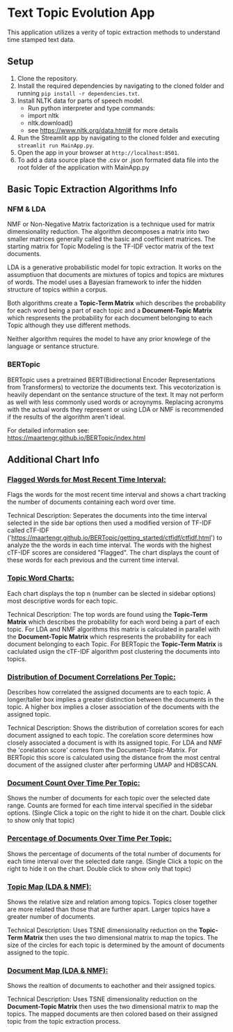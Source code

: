 # Text Topic Evolution App

This application utilizes a verity of topic extraction methods to understand time stamped text data.

## Setup

1. Clone the repository.
2. Install the required dependencies by navigating to the cloned folder and running `pip install -r dependencies.txt`.
3. Install NLTK data for parts of speech model.
    - Run python interpreter and type commands:
    - import nltk
    - nltk.download()
    - see https://www.nltk.org/data.html# for more details
4. Run the Streamlit app by navigating to the cloned folder and executing `streamlit run MainApp.py`.
5. Open the app in your browser at `http://localhost:8501`.
6. To add a data source place the .csv or .json formated data file into the root folder of the application with MainApp.py

## Basic Topic Extraction Algorithms Info
### NFM & LDA
NMF or Non-Negative Matrix factorization is a technique used for matrix dimensionality reduction. The algorithm decomposes a matrix into two smaller matrices generally called the basic and coefficient matrices. The starting matrix for Topic Modeling is the TF-IDF vector matrix of the text documents. 

LDA is a generative probabilistic model for topic extraction. It works on the assumptiuon that documents are mixtures of topics and topics are mixtures of words. The model uses a Bayesian framework to infer the hidden structure of topics within a corpus. 

Both algorithms create a **Topic-Term Matrix** which describes the probability for each word being a part of each topic and a **Document-Topic Matrix** which respresents the probability for each document belonging to each Topic although they use different methods.

Neither algorithm requires the model to have any prior knowlege of the language or sentance structure.

### BERTopic
BERTopic uses a pretrained BERT(Bidirectional Encoder Representations from Transformers) to vectorize the documents text. This vecotorization is heavily dependant on the sentance structure of the text. It may not perform as well with less commonly used words or acroynyms. Replacing acronyms with the actual words they represent or using LDA or NMF is recommended if the results of the algorithm aren't ideal.

For detailed information see: https://maartengr.github.io/BERTopic/index.html

## Additional Chart Info
### <u>Flagged Words for Most Recent Time Interval:</u>
Flags the words for the most recent time interval and shows a chart tracking the number of documents containing each word over time.

Technical Description: Seperates the documents into the time interval selected in the side bar options then used a modified version of TF-IDF called cTF-IDF ('https://maartengr.github.io/BERTopic/getting_started/ctfidf/ctfidf.html') to analyze the the words in each time interval. The words with the highest cTF-IDF scores are considered "Flagged". The chart displays the count of these words for each previous and the current time interval.

### <u>Topic Word Charts:</u>
Each chart displays the top n (number can be slected in sidebar options) most descriptive words for each topic. 

Technical Description: The top words are found using the **Topic-Term Matrix** which describes the probability for each word being a part of each topic. 
For LDA and NMF algorithms this matrix is calculated in parallel with the **Document-Topic Matrix** which respresents the probability for each document belonging to each Topic. For BERTopic the **Topic-Term Matrix** is caclulated usign the cTF-IDF algorithm post clustering the documents into topics.

### <u>Distribution of Document Correlations Per Topic:</u>
Describes how correlated the assigned documents are to each topic. A longer/taller box implies a greater distinction between the documents in the topic. A higher box implies a closer association of the documents with the assigned topic.

Technical Description: Shows the distribution of correlation scores for each document assigned to each topic. The corelation score determines how closely associated a document is with its assigned topic. For LDA and NMF the 'corelation score' comes from the Document-Topic-Matrix. For BERTopic this score is calculated using the distance from the most central document of the assigned cluster after performing UMAP and HDBSCAN.

### <u>Document Count Over Time Per Topic:</u>
Shows the number of documents for each topic over the selected date range. Counts are formed for each time interval specified in the sidebar options. (Single Click a topic on the right to hide it on the chart. Double click to show only that topic)

### <u>Percentage of Documents Over Time Per Topic:</u>
Shows the percentage of documents of the total number of documents for each time interval over the selected date range. (Single Click a topic on the right to hide it on the chart. Double click to show only that topic)


### <u>Topic Map (LDA & NMF):</u>
Shows the relative size and relation among topics. Topics closer together are more related than those that are further apart. Larger topics have a greater number of documents.

Technical Description: Uses TSNE dimensionality reduction on the **Topic-Term Matrix** then uses the two dimensional matrix to map the topics. The size of the circles for each topic is determined by the amount of documents assigned to the topic.

### <u>Document Map (LDA & NMF):</u>
Shows the realtion of documents to eachother and their assigned topics.

Technical Description: Uses TSNE dimensionality reduction on the **Document-Topic Matrix** then uses the two dimensional matrix to map the topics. The mapped documents are then colored based on their assigned topic from the topic extraction process.
